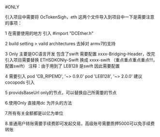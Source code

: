 
#ONLY

引入项目中需要将  OcTokenSigh，eth  这两个文件导入到项目中一下是需要注意的事项：

1 在需要使用的地方 引入 #import "DCEther.h"

2 build setting > vaild architectures 去掉对 armv7的支持

3  Only 主要是OC语言开发  包含了swift 需要配置  xxxx-Bridging-Header，改完引入项目需要替换 ETHSDKONly-Swift 换成 xxxx-swift （重点重点重点重点!!!，配置swift）
注释：由于用到了  LEB128  是swift 因此需要配置

 4 需要引入
    pod 'CB_RIPEMD', '~> 0.9.0'
    pod 'LEB128', '~> 2.0.0'
 建议cocopods 引入
 
5  providsBaseUrl  only的节点，可以替换自己所需要的节点
  
6.使用Only 直接用dc 为开头的方法
 
 7.所有有关金额都是以亿为单位 
 
 8.普通用户转账需要手续费即可发起交易，高级账号需要质押5000可以免手续费转账
 
